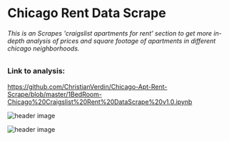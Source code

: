 # Chicago Rent Data Scrape
###### This is an Scrapes 'craigslist apartments for rent' section to get more in-depth analysis of prices and square footage of apartments in different chicago neighborhoods. 



### Link to analysis:

https://github.com/ChristianVerdin/Chicago-Apt-Rent-Scrape/blob/master/1BedRoom-Chicago%20Craigslist%20Rent%20DataScrape%20v1.0.ipynb





![header image](https://github.com/ChristianVerdin/Chicago-Apt-Rent-Scrape/blob/master/Craigslist_Rental-Scraper.JPG?raw=True)



![header image](https://github.com/ChristianVerdin/Chicago-Apt-Rent-Scrape/blob/master/Craigslist_1bedroom.JPG?raw=True)

